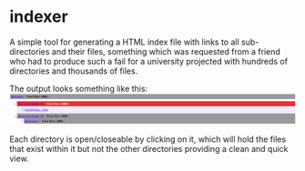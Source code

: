 # indexer
A simple tool for generating a HTML index file with links to all sub-directories and their files, something which was requested from a friend who had to produce such a fail for a university projected with hundreds of directories and thousands of files.

The output looks something like this:
![alt text](./images/testdata.directory.PNG "basic index.html generated")

Each directory is open/closeable by clicking on it, which will hold the files that exist within it but not the other directories providing a clean and quick view.
